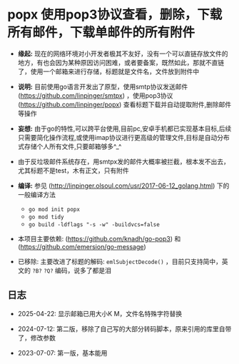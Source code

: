 # popx 使用pop3协议查看，删除，下载所有邮件，下载单邮件的所有附件

- **缘起:** 现在的网络环境对小开发者极其不友好，没有一个可以直链存放文件的地方，有也会因为某种原因访问困难，或者要备案，既然如此，那就不直链了，使用一个邮箱来进行存储，标题就是文件名，文件放到附件中

- **说明:** 目前使用go语言开发出了原型，使用smtp协议发送邮件 (https://github.com/linpinger/smtpx) ，使用pop3协议 (https://github.com/linpinger/popx) 查看标题下载并自动提取附件,删除邮件等操作

- **妄想:** 由于go的特性,可以跨平台使用,目前pc,安卓手机都已实现基本目标,后续只需要简化操作流程,或使用imap协议进行更高级的管理文件,目标是自动分布式存储个人所有文件,只要邮箱够多^_^

- 由于反垃圾邮件系统存在，用smtpx发的邮件大概率被拦截，根本发不出去，尤其标题不是test，木有正文，只有附件

- **编译:** 参见 (http://linpinger.olsoul.com/usr/2017-06-12_golang.html)  下的一般编译方法
  - `go mod init popx`
  - `go mod tidy`
  - `go build -ldflags "-s -w" -buildvcs=false`

- 本项目主要依赖: (https://github.com/knadh/go-pop3) 和 (https://github.com/emersion/go-message)

- 已移除: 主要改进了标题的解码: `emlSubjectDecode()`  ，目前只支持简中，英文的 `?B?` `?Q?` 编码，说多了都是泪

## 日志

- 2025-04-22: 显示邮箱已用大小K M，文件名特殊字符替换

- 2024-07-12: 第二版，移除了自己写的大部分转码脚本，原来引用的库里自带了，修改参数

- 2023-07-07: 第一版，基本能用

